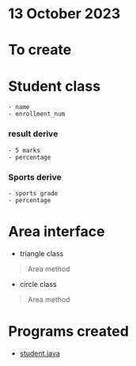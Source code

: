 # 13 October 2023

# To create

# Student class
    - name
    - enrollment_num

### result derive
    - 5 marks
    - percentage

### Sports derive
    - sports grade
    - percentage

# Area interface
- triangle class
> Area method
- circle class
> Area method

# Programs created
- [student.java](./student.java)